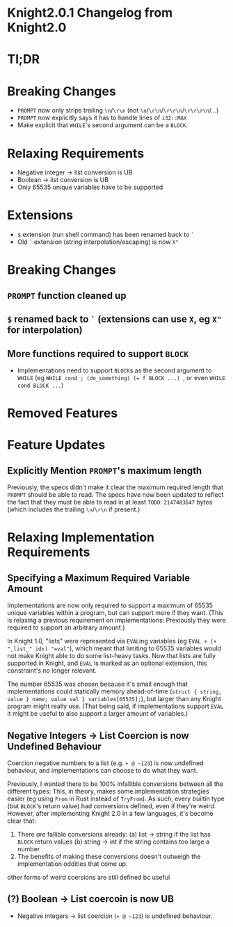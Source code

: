 # Knight2.0.1 Changelog from Knight2.0

# Tl;DR
# Breaking Changes
- `PROMPT` now only strips trailing `\n`/`\r\n` (not `\n`/`\r\n`/`\r\r\n`/`\r\r\r\n`/...)
- `PROMPT` now explicitly says it has to handle lines of `i32::MAX`
- Make explicit that `WHILE`'s second argument can be a `BLOCK`.

# Relaxing Requirements
- Negative integer -> list conversion is UB
- Boolean -> list conversion is UB
- Only 65535 unique variables have to be supported

# Extensions
- `$` extension (run shell command) has been renamed back to `` ` ``
- Old `` ` `` extension (string interpolation/escaping) is now `X"`


# Breaking Changes
## `PROMPT` function cleaned up
<!-- The `PROMPT` function now requires implementations -->
<!-- - The `PROMPT` function now must only strip trailing `\r\n` or `\n`s. (**TODO**: how should an ending `\r` at EOF be handled? Stripped, kept, or undefined behaviour?) -->

## `$` renamed back to `` ` `` (extensions can use `X`, eg `X"` for interpolation)
## More functions required to support `BLOCK`
- Implementations need to support `BLOCK`s as the second argument to `WHILE` (eg `WHILE cond ; (do_something) (= f BLOCK ...) `, or even `WHILE cond BLOCK ...`)


# Removed Features

# Feature Updates
## Explicitly Mention `PROMPT`'s maximum length
Previously, the specs didn't make it clear the maximum required length that `PROMPT` should be able to read. The specs have now been updated to reflect the fact that they must be able to read in at least `TODO`: `2147483647` bytes (which includes the trailing `\n`/`\r\n` if present.)

# Relaxing Implementation Requirements
## Specifying a Maximum Required Variable Amount
Implementations are now only required to support a maximum of 65535 unique variables within a program, but can support more if they want. (This is relaxing a previous requirement on implementations: Previously they were required to support an arbitrary amount.)

In Knight 1.0, "lists" were represented via `EVAL`ing variables (eg `EVAL + (+ "_list_" idx) "=val"`), which meant that limiting to 65535 variables would not make Knight able to do some list-heavy tasks. Now that lists are fully supported in Knight, and `EVAL` is marked as an optional extension, this constraint's no longer relevant.

The number 65535 was chosen because it's small enough that implementations could statically memory ahead-of-time (`struct { string, value } name; value val } variables[65535];`), but larger than any Knight program might really use. (That being said, if implementations support `EVAL` it might be useful to also support a larger amount of variables.)

## Negative Integers -> List Coercion is now Undefined Behaviour
Coercion negative numbers to a list (e.g. `+ @ ~123`) is now undefined behaviour, and implementations can choose to do what they want.

Previously, I wanted there to be 100% infallible conversions between all the different types: This, in theory, makes some implementation strategies easier (eg using `From` in Rust instead of `TryFrom`). As such, every builtin type (but `BLOCK`'s return value) had conversions defined, even if they're weird. However, after implementing Knight 2.0 in a few languages, it's become clear that:
1. There _are_ fallible conversions already: (a) list -> string if the list has `BLOCK` return values (b) string -> int if the string contains too large a number
2. The benefits of making these conversions doesn't outweigh the implementation oddities that come up.

other forms of weird coersions are still defined bc useful

## (?) Boolean -> List coercoin is now UB
- Negative integers -> list coercion (`+ @ ~123`) is undefined behaviour.
